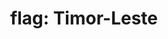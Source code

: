 ---
layout: smileys&emotion
title: "flag: Timor-Leste"
emoji: flag_timor_leste
permalink: 🇹🇱.html
image: assets/img/3moji/flag_timor_leste.png
---